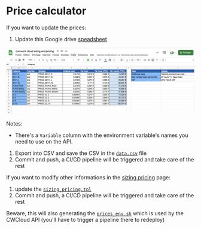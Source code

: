 # Price calculator

If you want to update the prices:

1. Update this Google drive [speadsheet](https://docs.google.com/spreadsheets/d/1rfAaCrcGInxsGCkSZyrdo2W6gZDlLQCIqnz_5qF8gBY/edit?usp=sharing)

![spreadsheet_prices](../img/spreadsheet_prices.png)

Notes: 
* There's a `Variable` column with the environment variable's names you need to use on the API.

1. Export into CSV and save the CSV in the [`data.csv`](./data.csv) file
2. Commit and push, a CI/CD pipeline will be triggered and take care of the rest

If you want to modify other informations in the [sizing pricing](../sizing_pricing.md) page:

1. update the [`sizing_pricing.tpl`](./sizing_pricing.tpl)
2. Commit and push, a CI/CD pipeline will be triggered and take care of the rest

Beware, this will also generating the [`prices_env.sh`](../prices_env.sh) which is used by the CWCloud API (you'll have to trigger a pipeline there to redeploy)
